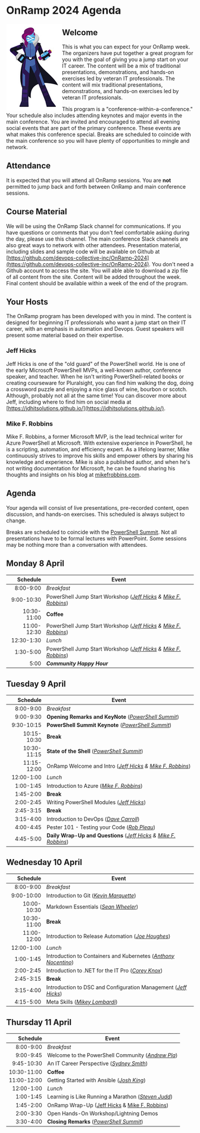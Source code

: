 # OnRamp 2024 Agenda

<img src="images/PowerShell-transparent-thumb.jpg" alt="Ms. PowerShell" halign="left" align="left">

## Welcome

This is what you can expect for your OnRamp week.  The organizers have put together a great program for you with the goal of giving you a jump start on your IT career. The content will be a mix of traditional presentations, demonstrations, and hands-on exercises led by veteran IT professionals. The content will mix traditional presentations, demonstrations, and hands-on exercises led by veteran IT professionals.

This program is a "conference-within-a-conference." Your schedule also includes attending keynotes and major events in the main conference. You are invited and encouraged to attend all evening social events that are part of the primary conference. These events are what makes this conference special. Breaks are scheduled to coincide with the main conference so you will have plenty of opportunities to mingle and network.

## Attendance

It is expected that you will attend all OnRamp sessions.
You are __not__ permitted to jump back and forth between OnRamp and main conference sessions.

## Course Material

We will be using the OnRamp Slack channel for communications.
If you have questions or comments that you don't feel comfortable asking during the day, please use this channel.
The main conference Slack channels are also great ways to network with other attendees.
Presentation material, including slides and sample code will be available on Github at [https://github.com/devops-collective-inc/OnRamp-2024](https://github.com/devops-collective-inc/OnRamp-2024).
You don't need a Github account to access the site.
You will able able to download a zip file of all content from the site.
Content will be added throughout the week. Final content should be available within a week of the end of the program.

## Your Hosts

The OnRamp program has been developed with you in mind. The content is designed for beginning IT professionals who want a jump start on their IT career, with an emphasis in automation and Devops. Guest speakers will present some material based on their expertise.

### Jeff Hicks

Jeff Hicks is one of the "old guard" of the PowerShell world.
He is one of the early Microsoft PowerShell MVPs, a well-known author, conference speaker, and teacher. When he isn't writing PowerShell-related books or creating courseware for Pluralsight, you can find him walking the dog, doing a crossword puzzle and enjoying a nice glass of wine, bourbon or scotch.
Although, probably not all at the same time! You can discover more about Jeff, including where to find him on social media at [https://jdhitsolutions.github.io/](https://jdhitsolutions.github.io/).

### Mike F. Robbins

Mike F. Robbins, a former Microsoft MVP, is the lead technical writer for Azure PowerShell at Microsoft. With extensive experience in PowerShell, he is a scripting, automation, and efficiency expert. As a lifelong learner, Mike continuously strives to improve his skills and empower others by sharing his knowledge and experience. Mike is also a published author, and when he's not writing documentation for Microsoft, he can be found sharing his thoughts and insights on his blog at [mikefrobbins.com](https://mikefrobbins.com/).

## Agenda

Your agenda will consist of live presentations, pre-recorded content, open discussion, and hands-on exercises. This scheduled is always subject to change.

Breaks are scheduled to coincide with the [PowerShell Summit].
Not all presentations have to be formal lectures with PowerPoint.
Some sessions may be nothing more than a conversation with attendees.

## Monday 8 April

| Schedule | Event |
|------:|------|
| 8:00-9:00 | *Breakfast* |
| 9:00-10:30 | PowerShell Jump Start Workshop (*[Jeff Hicks] & [Mike F. Robbins]*) |
| 10:30-11:00 | __Coffee__ |
| 11:00-12:30 | PowerShell Jump Start Workshop (*[Jeff Hicks] & [Mike F. Robbins]*) |
| 12:30-1:30 | *Lunch*|
| 1:30-5:00 | PowerShell Jump Start Workshop (*[Jeff Hicks] & [Mike F. Robbins]*) |
| 5:00 | *__Community Happy Hour__* |

## Tuesday 9 April

|Schedule | Event |
|------:|------|
| 8:00-9:00 | *Breakfast* |
| 9:00-9:30 | __Opening Remarks and KeyNote__ (*[PowerShell Summit]*) |
| 9:30-10:15 | __PowerShell Summit Keynote__ (*[PowerShell Summit]*) |
| 10:15-10:30 | __Break__ |
| 10:30-11:15 | __State of the Shell__ (*[PowerShell Summit]*) |
| 11:15-12:00 | OnRamp Welcome and Intro (*[Jeff Hicks] & [Mike F. Robbins]*) |
| 12:00-1:00 | *Lunch*|
| 1:00-1:45 | Introduction to Azure (*[Mike F. Robbins]*) |
| 1:45-2:00 | __Break__ |
| 2:00-2:45 | Writing PowerShell Modules (*[Jeff Hicks]*)  |
| 2:45-3:15 | __Break__ |
| 3:15-4:00 | Introduction to DevOps (*[Dave Carroll]*) |
| 4:00-4:45 | Pester 101 - Testing your Code (*[Rob Pleau]*)|
| 4:45-5:00 | __Daily Wrap-Up and Questions__ (*[Jeff Hicks] & [Mike F. Robbins]*) |

## Wednesday 10 April

|Schedule | Event |
|------:|------|
| 8:00-9:00 | *Breakfast* |
| 9:00-10:00 | Introduction to Git (*[Kevin Marquette]*) |
| 10:00-10:30 | Markdown Essentials (*[Sean Wheeler]*)|
| 10:30-11:00 | __Break__ |
| 11:00-12:00 | Introduction to Release Automation (*[Joe Houghes]*) |
| 12:00-1:00 | *Lunch*|
| 1:00-1:45 | Introduction to Containers and Kubernetes (*[Anthony Nocentino]*) |
| 2:00-2:45 |Introduction to .NET for the IT Pro (*[Corey Knox]*) |
| 2:45-3:15 | __Break__ |
| 3:15-4:00 | Introduction to DSC and Configuration Management (*[Jeff Hicks]*) |
| 4:15-5:00 | Meta Skills (*[Mikey Lombardi]*) |

## Thursday 11 April

|Schedule | Event |
|------:|------|
| 8:00-9:00 | *Breakfast* |
| 9:00-9:45 | Welcome to the PowerShell Community (*[Andrew Pla]*) |
| 9:45-10:30 | An IT Career Perspective (*[Sydney Smith]*) |
| 10:30-11:00 | __Coffee__ |
| 11:00-12:00 | Getting Started with Ansible (*[Josh King]*) |
| 12:00-1:00 | *Lunch* |
| 1:00-1:45 | Learning is Like Running a Marathon (*[Steven Judd]*) |
| 1:45-2:00 | OnRamp Wrap-Up ([Jeff Hicks] & [Mike F. Robbins])|
| 2:00-3:30 | Open Hands-On Workshop/Lightning Demos |
| 3:30-4:00 | __Closing Remarks__ (*[PowerShell Summit]*) |

[Anthony Nocentino]: https://669d22bc694a43e5b33e39b05ceb8de9.sessionize.com/speaker/899e826c-0f27-48e4-a88a-2c9270b07087
[Jeff Hicks]: https://jdhitsolutions.github.io
[Mikey Lombardi]: https://669d22bc694a43e5b33e39b05ceb8de9.sessionize.com/speaker/3f56677a-391f-4ea2-b11c-2bbad67448e4
[Kevin Marquette]: https://669d22bc694a43e5b33e39b05ceb8de9.sessionize.com/speaker/19064acb-e62c-4196-8227-8b1801fe8f99
[Mike F. Robbins]: https://mikefrobbins.com
[Andrew Pla]: https://669d22bc694a43e5b33e39b05ceb8de9.sessionize.com/speaker/4b7cd0d3-338f-4fac-b568-2f7d6574fd8f
[Rob Pleau]:https://669d22bc694a43e5b33e39b05ceb8de9.sessionize.com/speaker/ad98edf5-cbd7-42e1-b544-0345a36e94cb
[Sydney Smith]: https://669d22bc694a43e5b33e39b05ceb8de9.sessionize.com/speaker/771a7bc0-c739-44f5-b119-1ec4ffa961da
[Dave Carroll]:https://669d22bc694a43e5b33e39b05ceb8de9.sessionize.com/speaker/be9d832d-7ba7-4fbf-ae22-3ce5e30fc228
[Joe Houghes]: https://669d22bc694a43e5b33e39b05ceb8de9.sessionize.com/speaker/5a075a9b-b1bc-4318-b66e-68d2712849d1
[Josh King]: https://sessionize.com/windos
[Steven Judd]: https://669d22bc694a43e5b33e39b05ceb8de9.sessionize.com/speaker/f2fc61c6-9544-46d4-8edd-e1e963be1421
[Sean Wheeler]: https://github.com/sdwheeler
[Corey Knox]: https://669d22bc694a43e5b33e39b05ceb8de9.sessionize.com/speaker/34e22f63-2f05-4bc2-9bf9-13e66f5d9be8
[PowerShell Summit]: https://powershellsummit.org/schedule
